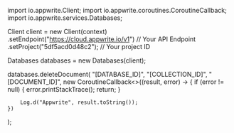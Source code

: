 import io.appwrite.Client;
import io.appwrite.coroutines.CoroutineCallback;
import io.appwrite.services.Databases;







Client client = new Client(context)
    .setEndpoint("https://cloud.appwrite.io/v1") // Your API Endpoint
    .setProject("5df5acd0d48c2"); // Your project ID

Databases databases = new Databases(client);

databases.deleteDocument(
    "[DATABASE_ID]",
    "[COLLECTION_ID]",
    "[DOCUMENT_ID]",
    new CoroutineCallback<>((result, error) -> {
        if (error != null) {
            error.printStackTrace();
            return;
        }

        Log.d("Appwrite", result.toString());
    })
);